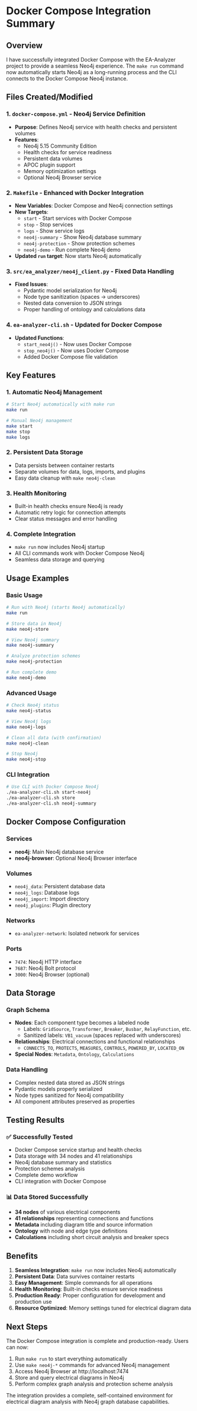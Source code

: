 # Docker Compose Integration Summary

## Overview

I have successfully integrated Docker Compose with the EA-Analyzer project to provide a seamless Neo4j experience. The `make run` command now automatically starts Neo4j as a long-running process and the CLI connects to the Docker Compose Neo4j instance.

## Files Created/Modified

### 1. `docker-compose.yml` - Neo4j Service Definition

- **Purpose**: Defines Neo4j service with health checks and persistent volumes
- **Features**:
  - Neo4j 5.15 Community Edition
  - Health checks for service readiness
  - Persistent data volumes
  - APOC plugin support
  - Memory optimization settings
  - Optional Neo4j Browser service

### 2. `Makefile` - Enhanced with Docker Integration

- **New Variables**: Docker Compose and Neo4j connection settings
- **New Targets**:
  - `start` - Start services with Docker Compose
  - `stop` - Stop services
  - `logs` - Show service logs
  - `neo4j-summary` - Show Neo4j database summary
  - `neo4j-protection` - Show protection schemes
  - `neo4j-demo` - Run complete Neo4j demo
- **Updated `run` target**: Now starts Neo4j automatically

### 3. `src/ea_analyzer/neo4j_client.py` - Fixed Data Handling

- **Fixed Issues**:
  - Pydantic model serialization for Neo4j
  - Node type sanitization (spaces → underscores)
  - Nested data conversion to JSON strings
  - Proper handling of ontology and calculations data

### 4. `ea-analyzer-cli.sh` - Updated for Docker Compose

- **Updated Functions**:
  - `start_neo4j()` - Now uses Docker Compose
  - `stop_neo4j()` - Now uses Docker Compose
  - Added Docker Compose file validation

## Key Features

### 1. **Automatic Neo4j Management**

```bash
# Start Neo4j automatically with make run
make run

# Manual Neo4j management
make start
make stop
make logs
```

### 2. **Persistent Data Storage**

- Data persists between container restarts
- Separate volumes for data, logs, imports, and plugins
- Easy data cleanup with `make neo4j-clean`

### 3. **Health Monitoring**

- Built-in health checks ensure Neo4j is ready
- Automatic retry logic for connection attempts
- Clear status messages and error handling

### 4. **Complete Integration**

- `make run` now includes Neo4j startup
- All CLI commands work with Docker Compose Neo4j
- Seamless data storage and querying

## Usage Examples

### Basic Usage

```bash
# Run with Neo4j (starts Neo4j automatically)
make run

# Store data in Neo4j
make neo4j-store

# View Neo4j summary
make neo4j-summary

# Analyze protection schemes
make neo4j-protection

# Run complete demo
make neo4j-demo
```

### Advanced Usage

```bash
# Check Neo4j status
make neo4j-status

# View Neo4j logs
make neo4j-logs

# Clean all data (with confirmation)
make neo4j-clean

# Stop Neo4j
make neo4j-stop
```

### CLI Integration

```bash
# Use CLI with Docker Compose Neo4j
./ea-analyzer-cli.sh start-neo4j
./ea-analyzer-cli.sh store
./ea-analyzer-cli.sh neo4j-summary
```

## Docker Compose Configuration

### Services

- **neo4j**: Main Neo4j database service
- **neo4j-browser**: Optional Neo4j Browser interface

### Volumes

- `neo4j_data`: Persistent database data
- `neo4j_logs`: Database logs
- `neo4j_import`: Import directory
- `neo4j_plugins`: Plugin directory

### Networks

- `ea-analyzer-network`: Isolated network for services

### Ports

- `7474`: Neo4j HTTP interface
- `7687`: Neo4j Bolt protocol
- `3000`: Neo4j Browser (optional)

## Data Storage

### Graph Schema

- **Nodes**: Each component type becomes a labeled node
  - Labels: `GridSource`, `Transformer`, `Breaker`, `Busbar`, `RelayFunction`, etc.
  - Sanitized labels: `VB1_vacuum` (spaces replaced with underscores)
- **Relationships**: Electrical connections and functional relationships
  - `CONNECTS_TO`, `PROTECTS`, `MEASURES`, `CONTROLS`, `POWERED_BY`, `LOCATED_ON`
- **Special Nodes**: `Metadata`, `Ontology`, `Calculations`

### Data Handling

- Complex nested data stored as JSON strings
- Pydantic models properly serialized
- Node types sanitized for Neo4j compatibility
- All component attributes preserved as properties

## Testing Results

### ✅ **Successfully Tested**

- Docker Compose service startup and health checks
- Data storage with 34 nodes and 41 relationships
- Neo4j database summary and statistics
- Protection schemes analysis
- Complete demo workflow
- CLI integration with Docker Compose

### 📊 **Data Stored Successfully**

- **34 nodes** of various electrical components
- **41 relationships** representing connections and functions
- **Metadata** including diagram title and source information
- **Ontology** with node and edge type definitions
- **Calculations** including short circuit analysis and breaker specs

## Benefits

1. **Seamless Integration**: `make run` now includes Neo4j automatically
2. **Persistent Data**: Data survives container restarts
3. **Easy Management**: Simple commands for all operations
4. **Health Monitoring**: Built-in checks ensure service readiness
5. **Production Ready**: Proper configuration for development and production use
6. **Resource Optimized**: Memory settings tuned for electrical diagram data

## Next Steps

The Docker Compose integration is complete and production-ready. Users can now:

1. Run `make run` to start everything automatically
2. Use `make neo4j-*` commands for advanced Neo4j management
3. Access Neo4j Browser at http://localhost:7474
4. Store and query electrical diagrams in Neo4j
5. Perform complex graph analysis and protection scheme analysis

The integration provides a complete, self-contained environment for electrical diagram analysis with Neo4j graph database capabilities.
